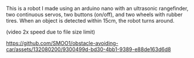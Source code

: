 This is a robot I made using an arduino nano with an ultrasonic rangefinder, two continuous servos, two buttons (on/off), and two wheels with rubber tires. When an object is detected within 15cm, the robot turns around. 

(video 2x speed due to file size limit) 

https://github.com/SMOO1/obstacle-avoiding-car/assets/132080200/9300499d-bd30-4bb1-9389-e88de163d6d8

